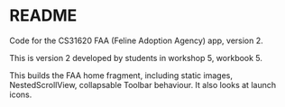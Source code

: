 # README

Code for the CS31620 FAA (Feline Adoption Agency) app, version 2.

This is version 2 developed by students in workshop 5, workbook 5.

This builds the FAA home fragment, including static images, NestedScrollView, collapsable Toolbar behaviour. It also looks at launch icons.
